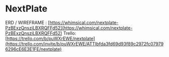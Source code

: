 # NextPlate
ERD / WIREFRAME : [https://whimsical.com/nextplate-PzBExzQnsziLBXRQFFd52](https://whimsical.com/nextplate-PzBExzQnsziLBXRQFFd52)
Trello: [https://trello.com/b/puWXrEWE/nextplate](https://trello.com/invite/b/puWXrEWE/ATTIbfda3fd69d93f89c2972fc079796296cE6E3E1FE/nextplate)
